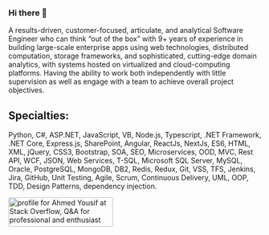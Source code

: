 ### Hi there 👋
A results-driven, customer-focused, articulate, and analytical Software Engineer who can think “out of the box” with 9+ years of experience in building large-scale enterprise apps using web technologies, distributed computation, storage frameworks, and sophisticated, cutting-edge domain analytics, with systems hosted on virtualized and cloud-computing platforms. Having the ability to work both independently with little supervision as well as engage with a team to achieve overall project objectives.

## Specialties:
Python, C#, ASP.NET, JavaScript, VB, Node.js, Typescript, .NET Framework, .NET Core, Express.js, SharePoint, Angular, ReactJs, NextJs, ES6, HTML, XML, jQuery, CSS3, Bootstrap, SOA, SEO, Microservices, OOD, MVC, Rest API, WCF, JSON, Web Services, T-SQL, Microsoft SQL Server, MySQL, Oracle, PostgreSQL, MongoDB, DB2, Redis, Redux, Git, VSS, TFS, Jenkins, Jira, GitHub, Unit Testing, Agile, Scrum, Continuous Delivery, UML, OOP, TDD, Design Patterns, dependency injection.

<!--
**AhmedWYousif/AhmedWYousif** is a ✨ _special_ ✨ repository because its `README.md` (this file) appears on your GitHub profile.

Here are some ideas to get you started:

- 🔭 I’m currently working on ...
- 🌱 I’m currently learning ...
- 👯 I’m looking to collaborate on ...
- 🤔 I’m looking for help with ...
- 💬 Ask me about ...
- 📫 How to reach me: ...
- 😄 Pronouns: ...
- ⚡ Fun fact: ...
-->




<a href="https://stackoverflow.com/users/8010275/ahmed-yousif"><img src="https://stackoverflow.com/users/flair/8010275.png" width="208" height="58" alt="profile for Ahmed Yousif at Stack Overflow, Q&amp;A for professional and enthusiast programmers" title="profile for Ahmed Yousif at Stack Overflow, Q&amp;A for professional and enthusiast programmers"></a>

